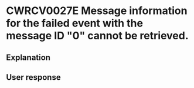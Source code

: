 # CWRCV0027E Message information for the failed event with the message ID "0" cannot be retrieved.

## Explanation

## User response